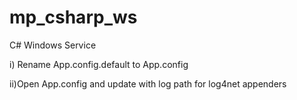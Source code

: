 mp_csharp_ws
============

C# Windows Service

i) Rename App.config.default to App.config

ii)Open App.config and update with log path for log4net appenders

